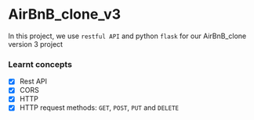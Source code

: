# AirBnB_clone_v3

In this project, we use `restful API` and python `flask` for our AirBnB_clone version 3 project

### Learnt concepts

- [x] Rest API
- [x] CORS
- [x] HTTP
- [x] HTTP request methods: `GET`, `POST`, `PUT` and `DELETE`
